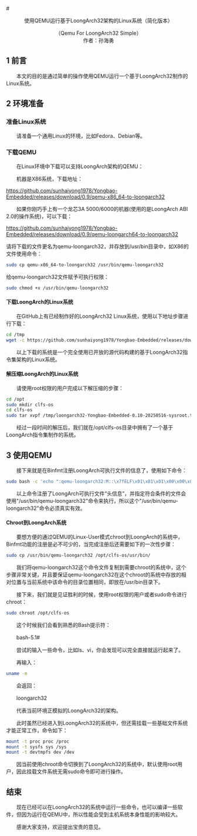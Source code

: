 ﻿﻿﻿﻿﻿﻿# <center>使用QEMU运行基于LoongArch32架构的Linux系统（简化版本）</center>

<center>（Qemu For LoongArch32 Simple）</center>  

<center>作者：孙海勇</center>

## 1 前言

　　本文的目的是通过简单的操作使用QEMU运行一个基于LoongArch32制作的Linux系统。

## 2 环境准备
### 准备Linux系统
　　请准备一个通用Linux的环境，比如Fedora、Debian等。

### 下载QEMU
　　在Linux环境中下载可以支持LoongArch架构的QEMU：

　　机器是X86系统，下载地址：

https://github.com/sunhaiyong1978/Yongbao-Embedded/releases/download/0.9/qemu-x86_64-to-loongarch32

　　如果你刚巧手上有一个龙芯3A 5000/6000的机器(使用的是LoongArch ABI 2.0的操作系统)，可以下载：

https://github.com/sunhaiyong1978/Yongbao-Embedded/releases/download/0.9/qemu-loongarch64-to-loongarch32

请将下载的文件更名为qemu-loongarch32，并存放到/usr/bin目录中，如X86的文件使用命令：

```sh
sudo cp qemu-x86_64-to-loongarch32 /usr/bin/qemu-loongarch32
```

给qemu-loongarch32文件赋予可执行权限：

```sh
sudo chmod +x /usr/bin/qemu-loongarch32
```

#### 下载LoongArch的Linux系统
　　在GitHub上有已经制作好的LoongArch32 Linux系统，使用以下地址步骤进行下载：  

```sh
cd /tmp
wget -c https://github.com/sunhaiyong1978/Yongbao-Embedded/releases/download/0.10/loongarch32-Yongbao-Embedded-0.10-20250516-sysroot.tar.xz
```

　　以上下载的系统是一个完全使用已开放的源代码构建的基于LoongArch32指令集架构的Linux系统。


#### 解压缩LoongArch的Linux系统
　　请使用root权限的用户完成以下解压缩的步骤：

```sh
cd /opt
sudo mkdir clfs-os
cd clfs-os
sudo tar xvpf /tmp/loongarch32-Yongbao-Embedded-0.10-20250516-sysroot.tar.xz
```
　　经过一段时间的解压后，我们就在/opt/clfs-os目录中拥有了一个基于LoongArch指令集制作的系统。

## 3 使用QEMU

　　接下来就是在Binfmt注册LoongArch可执行文件的信息了，使用如下命令：

```sh
sudo bash -c 'echo ":qemu-loongarch32:M::\x7fELF\x01\x01\x01\x00\x00\x00\x00\x00\x00\x00\x00\x00\x02\x00\x02\x01:\xff\xff\xff\xff\xff\xfe\xfe\x00\xff\xff\xff\xff\xff\xff\xff\xff\xfe\xff\xff\xff:/usr/bin/qemu-loongarch32:" > /proc/sys/fs/binfmt_misc/register'
```

　　以上命令注册了LoongArch可执行文件“头信息”，并指定符合条件的文件会使用"/usr/bin/qemu-loongarch32"命令来执行，所以这个"/usr/bin/qemu-loongarch32"命令必须真实有效。

#### Chroot到LoongArch系统
　　要想方便的通过QEMU的Linux-User模式chroot到LoongArch的系统中，Binfmt功能的注册是必不可少的，当完成注册后还需要如下的一次性步骤：

```sh
sudo cp /usr/bin/qemu-loongarch32 /opt/clfs-os/usr/bin/
```

　　我们将qemu-loongarch32这个命令文件复制到需要chroot的系统中，这个步骤非常关键，并且要保证qemu-loongarch32在这个chroot的系统中存放的相对位置与当前系统中该命令的目录位置相同，即放在/usr/bin目录下。

　　接下来，我们就是见证胜利的时候，使用root权限的用户或者sudo命令进行chroot：

```sh
sudo chroot /opt/clfs-os
```
　　这个时候我们会看到熟悉的Bash提示符：

　　bash-5.1#

　　尝试的输入一些命令，比如ls、vi，你会发现可以完全直接就运行起来了。

　　再输入：  

```sh
uname -m
```  
　　会返回： 

　　loongarch32

　　代表当前环境正模拟的LoongArch32的架构。

　　此时虽然已经进入到LoongArch32的系统中，但还需挂载一些基础文件系统才能正常工作，命令如下：

```sh
mount -t proc proc /proc
mount -t sysfs sys /sys
mount -t devtmpfs dev /dev
```

　　因当前使用chroot命令切换到了LoongArch32的系统中，默认使用root用户，因此挂载文件系统无需sudo命令即可进行操作。


## 结束

　　现在已经可以在LoongArch32的系统中运行一些命令，也可以编译一些软件，但因为运行在QEMU中，所以性能会受到主机系统本身性能的影响较大。

　　感谢大家支持，欢迎提出宝贵的意见。






